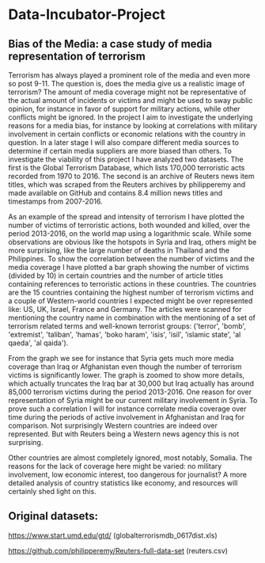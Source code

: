 # Data-Incubator-Project

## Bias of the Media: a case study of media representation of terrorism

Terrorism has always played a prominent role of the media and even more so post 9-11. The question is, does the media give us a realistic image of terrorism? The amount of media coverage might not be representative of the actual amount of incidents or victims and might be used to sway public opinion, for instance in favor of support for military actions, while other conflicts might be ignored. In the project I aim to investigate the underlying reasons for a media bias, for instance by looking at correlations with military involvement in certain conflicts or economic relations with the country in question. In a later stage I will also compare different media sources to determine if certain media suppliers are more biased than others.
To investigate the viability of this project I have analyzed two datasets. The first is the Global Terrorism Database, which lists 170,000 terroristic acts recorded from 1970 to 2016. The second is an archive of Reuters news item titles, which was scraped from the Reuters archives by philipperemy and made available on GitHub and contains 8.4 million news titles and timestamps from 2007-2016.

As an example of the spread and intensity of terrorism I have plotted the number of victims of terroristic actions, both wounded and killed, over the period 2013-2016, on the world map using a logarithmic scale. While some observations are obvious like the hotspots in Syria and Iraq, others might be more surprising, like the large number of deaths in Thailand and the Philippines.
To show the correlation between the number of victims and the media coverage I have plotted a bar graph showing the number of victims (divided by 10) in certain countries and the number of article titles containing references to terroristic actions in these countries. The countries are the 15 countries containing the highest number of terrorism victims and a couple of Western-world countries I expected might be over represented like: US, UK, Israel, France and Germany.
The articles were scanned for mentioning the country name in combination with the mentioning of a set of terrorism related terms and well-known terrorist groups: ('terror', 'bomb', 'extremist', 'taliban', 'hamas', 'boko haram', 'isis', 'isil', 'islamic state', 'al qaeda', 'al qaida').

From the graph we see for instance that Syria gets much more media coverage than Iraq or Afghanistan even though the number of terrorism victims is significantly lower. The graph is zoomed to show more details, which actually truncates the Iraq bar at 30,000 but Iraq actually has around 85,000 terrorism victims during the period 2013-2016. One reason for over representation of Syria might be our current military involvement in Syria. To prove such a correlation I will for instance correlate media coverage over time during the periods of active involvement in Afghanistan and Iraq for comparison.
Not surprisingly Western countries are indeed over represented. But with Reuters being a Western news agency this is not surprising. 

Other countries are almost completely ignored, most notably, Somalia. The reasons for the lack of coverage here might be varied: no military involvement, low economic interest, too dangerous for journalist? A more detailed analysis of country statistics like economy, and resources will certainly shed light on this.
 
 ## Original datasets:
 https://www.start.umd.edu/gtd/ (globalterrorismdb_0617dist.xls)
 
 https://github.com/philipperemy/Reuters-full-data-set (reuters.csv)

